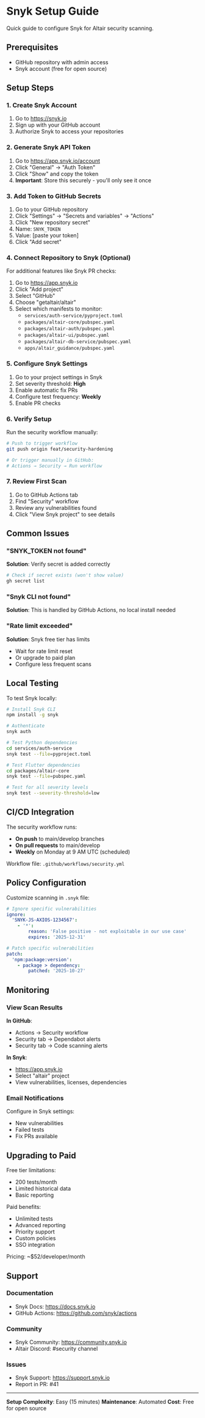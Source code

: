 # Snyk Setup Guide

Quick guide to configure Snyk for Altair security scanning.

## Prerequisites

- GitHub repository with admin access
- Snyk account (free for open source)

## Setup Steps

### 1. Create Snyk Account

1. Go to <https://snyk.io>
2. Sign up with your GitHub account
3. Authorize Snyk to access your repositories

### 2. Generate Snyk API Token

1. Go to <https://app.snyk.io/account>
2. Click "General" → "Auth Token"
3. Click "Show" and copy the token
4. **Important**: Store this securely - you'll only see it once

### 3. Add Token to GitHub Secrets

1. Go to your GitHub repository
2. Click "Settings" → "Secrets and variables" → "Actions"
3. Click "New repository secret"
4. Name: `SNYK_TOKEN`
5. Value: [paste your token]
6. Click "Add secret"

### 4. Connect Repository to Snyk (Optional)

For additional features like Snyk PR checks:

1. Go to <https://app.snyk.io>
2. Click "Add project"
3. Select "GitHub"
4. Choose "getaltair/altair"
5. Select which manifests to monitor:
   - `services/auth-service/pyproject.toml`
   - `packages/altair-core/pubspec.yaml`
   - `packages/altair-auth/pubspec.yaml`
   - `packages/altair-ui/pubspec.yaml`
   - `packages/altair-db-service/pubspec.yaml`
   - `apps/altair_guidance/pubspec.yaml`

### 5. Configure Snyk Settings

1. Go to your project settings in Snyk
2. Set severity threshold: **High**
3. Enable automatic fix PRs
4. Configure test frequency: **Weekly**
5. Enable PR checks

### 6. Verify Setup

Run the security workflow manually:

```bash
# Push to trigger workflow
git push origin feat/security-hardening

# Or trigger manually in GitHub:
# Actions → Security → Run workflow
```

### 7. Review First Scan

1. Go to GitHub Actions tab
2. Find "Security" workflow
3. Review any vulnerabilities found
4. Click "View Snyk project" to see details

## Common Issues

### "SNYK_TOKEN not found"

**Solution**: Verify secret is added correctly

```bash
# Check if secret exists (won't show value)
gh secret list
```

### "Snyk CLI not found"

**Solution**: This is handled by GitHub Actions, no local install needed

### "Rate limit exceeded"

**Solution**: Snyk free tier has limits

- Wait for rate limit reset
- Or upgrade to paid plan
- Configure less frequent scans

## Local Testing

To test Snyk locally:

```bash
# Install Snyk CLI
npm install -g snyk

# Authenticate
snyk auth

# Test Python dependencies
cd services/auth-service
snyk test --file=pyproject.toml

# Test Flutter dependencies
cd packages/altair-core
snyk test --file=pubspec.yaml

# Test for all severity levels
snyk test --severity-threshold=low
```

## CI/CD Integration

The security workflow runs:

- **On push** to main/develop branches
- **On pull requests** to main/develop
- **Weekly** on Monday at 9 AM UTC (scheduled)

Workflow file: `.github/workflows/security.yml`

## Policy Configuration

Customize scanning in `.snyk` file:

```yaml
# Ignore specific vulnerabilities
ignore:
  'SNYK-JS-AXIOS-1234567':
    - '*':
        reason: 'False positive - not exploitable in our use case'
        expires: '2025-12-31'

# Patch specific vulnerabilities
patch:
  'npm:package:version':
    - package > dependency:
        patched: '2025-10-27'
```

## Monitoring

### View Scan Results

**In GitHub**:

- Actions → Security workflow
- Security tab → Dependabot alerts
- Security tab → Code scanning alerts

**In Snyk**:

- <https://app.snyk.io>
- Select "altair" project
- View vulnerabilities, licenses, dependencies

### Email Notifications

Configure in Snyk settings:

- New vulnerabilities
- Failed tests
- Fix PRs available

## Upgrading to Paid

Free tier limitations:

- 200 tests/month
- Limited historical data
- Basic reporting

Paid benefits:

- Unlimited tests
- Advanced reporting
- Priority support
- Custom policies
- SSO integration

Pricing: ~$52/developer/month

## Support

### Documentation

- Snyk Docs: <https://docs.snyk.io>
- GitHub Actions: <https://github.com/snyk/actions>

### Community

- Snyk Community: <https://community.snyk.io>
- Altair Discord: #security channel

### Issues

- Snyk Support: <https://support.snyk.io>
- Report in PR: #41

---

**Setup Complexity**: Easy (15 minutes)
**Maintenance**: Automated
**Cost**: Free for open source
